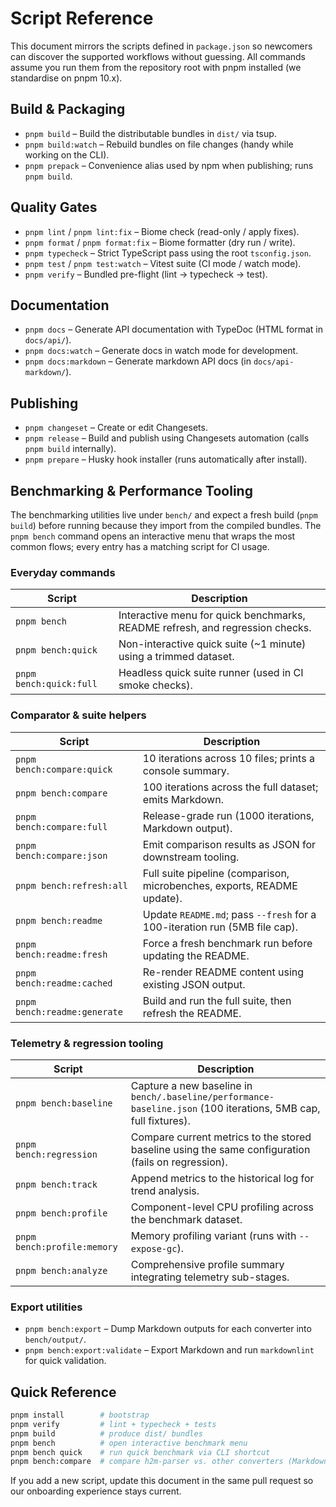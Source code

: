 # Script Reference

This document mirrors the scripts defined in `package.json` so newcomers can discover the supported workflows without guessing. All commands assume you run them from the repository root with pnpm installed (we standardise on pnpm 10.x).

## Build & Packaging

- `pnpm build` – Build the distributable bundles in `dist/` via tsup.
- `pnpm build:watch` – Rebuild bundles on file changes (handy while working on the CLI).
- `pnpm prepack` – Convenience alias used by npm when publishing; runs `pnpm build`.

## Quality Gates

- `pnpm lint` / `pnpm lint:fix` – Biome check (read-only / apply fixes).
- `pnpm format` / `pnpm format:fix` – Biome formatter (dry run / write).
- `pnpm typecheck` – Strict TypeScript pass using the root `tsconfig.json`.
- `pnpm test` / `pnpm test:watch` – Vitest suite (CI mode / watch mode).
- `pnpm verify` – Bundled pre-flight (lint → typecheck → test).

## Documentation

- `pnpm docs` – Generate API documentation with TypeDoc (HTML format in `docs/api/`).
- `pnpm docs:watch` – Generate docs in watch mode for development.
- `pnpm docs:markdown` – Generate markdown API docs (in `docs/api-markdown/`).

## Publishing

- `pnpm changeset` – Create or edit Changesets.
- `pnpm release` – Build and publish using Changesets automation (calls `pnpm build` internally).
- `pnpm prepare` – Husky hook installer (runs automatically after install).

## Benchmarking & Performance Tooling

The benchmarking utilities live under `bench/` and expect a fresh build (`pnpm build`) before running because they import from the compiled bundles. The `pnpm bench` command opens an interactive menu that wraps the most common flows; every entry has a matching script for CI usage.

### Everyday commands

| Script | Description |
|--------|-------------|
| `pnpm bench` | Interactive menu for quick benchmarks, README refresh, and regression checks. |
| `pnpm bench:quick` | Non-interactive quick suite (~1 minute) using a trimmed dataset. |
| `pnpm bench:quick:full` | Headless quick suite runner (used in CI smoke checks). |

### Comparator & suite helpers

| Script | Description |
|--------|-------------|
| `pnpm bench:compare:quick` | 10 iterations across 10 files; prints a console summary. |
| `pnpm bench:compare` | 100 iterations across the full dataset; emits Markdown. |
| `pnpm bench:compare:full` | Release-grade run (1000 iterations, Markdown output). |
| `pnpm bench:compare:json` | Emit comparison results as JSON for downstream tooling. |
| `pnpm bench:refresh:all` | Full suite pipeline (comparison, microbenches, exports, README update). |
| `pnpm bench:readme` | Update `README.md`; pass `--fresh` for a 100-iteration run (5MB file cap). |
| `pnpm bench:readme:fresh` | Force a fresh benchmark run before updating the README. |
| `pnpm bench:readme:cached` | Re-render README content using existing JSON output. |
| `pnpm bench:readme:generate` | Build and run the full suite, then refresh the README. |

### Telemetry & regression tooling

| Script | Description |
|--------|-------------|
| `pnpm bench:baseline` | Capture a new baseline in `bench/.baseline/performance-baseline.json` (100 iterations, 5MB cap, full fixtures). |
| `pnpm bench:regression` | Compare current metrics to the stored baseline using the same configuration (fails on regression). |
| `pnpm bench:track` | Append metrics to the historical log for trend analysis. |
| `pnpm bench:profile` | Component-level CPU profiling across the benchmark dataset. |
| `pnpm bench:profile:memory` | Memory profiling variant (runs with `--expose-gc`). |
| `pnpm bench:analyze` | Comprehensive profile summary integrating telemetry sub-stages. |

### Export utilities

- `pnpm bench:export` – Dump Markdown outputs for each converter into `bench/output/`.
- `pnpm bench:export:validate` – Export Markdown and run `markdownlint` for quick validation.

## Quick Reference

```bash
pnpm install        # bootstrap
pnpm verify         # lint + typecheck + tests
pnpm build          # produce dist/ bundles
pnpm bench          # open interactive benchmark menu
pnpm bench quick    # run quick benchmark via CLI shortcut
pnpm bench:compare  # compare h2m-parser vs. other converters (Markdown output)
```

If you add a new script, update this document in the same pull request so our onboarding experience stays current.
